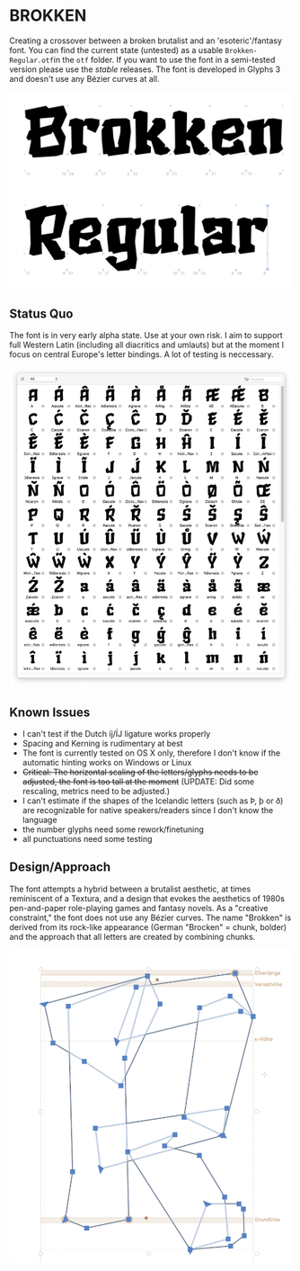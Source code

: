 # BROKKEN
 Creating a crossover between a broken brutalist and an 'esoteric'/fantasy font. You can find the current state (untested) as a usable `Brokken-Regular.otf`in the `otf` folder. If you want to use the font in a semi-tested version please use the _stable_ releases.
 The font is developed in Glyphs 3 and doesn't use any Bézier curves at all.

 ![Teaser Brokken](img/teaser.png)

 ## Status Quo
 The font is in very early alpha state. Use at your own risk. I aim to support full Western Latin (including all diacritics and umlauts) but at the moment I focus on central Europe's letter bindings. A lot of testing is neccessary. 

![Glyph Table](img/palette.png)

## Known Issues
- I can't test if the Dutch íj/ÍJ ligature works properly
- Spacing and Kerning is rudimentary at best
- The font is currently tested on OS X only, therefore I don't know if the automatic hinting works on Windows or Linux
- ~~Critical: The horizontal scaling of the letters/glyphs needs to be adjusted, the font is too tall at the moment~~ (UPDATE: Did some rescaling, metrics need to be adjusted.)
- I can't estimate if the shapes of the Icelandic letters (such as Þ, þ or ð) are recognizable for native speakers/readers since I don't know the language
- the number glyphs need some rework/finetuning
- all punctuations need some testing

## Design/Approach
The font attempts a hybrid between a brutalist aesthetic, at times reminiscent of a Textura, and a design that evokes the aesthetics of 1980s pen-and-paper role-playing games and fantasy novels. As a "creative constraint," the font does not use any Bézier curves. The name "Brokken" is derived from its rock-like appearance (German "Brocken" = chunk, bolder) and the approach that all letters are created by combining chunks.

![Chunk Combination](img/chunks.png)
